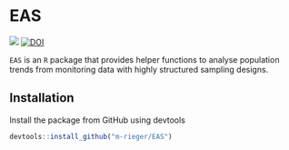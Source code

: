 # EAS

<!-- batches: start -->
![](https://img.shields.io/github/license/m-rieger/EAS)
[![DOI](https://zenodo.org/badge/12517388.svg)](https://zenodo.org/doi/10.5281/zenodo.12517388)
<!-- batches: end -->

`EAS` is an `R` package that provides helper functions to analyse population trends from monitoring data with highly structured sampling designs.

## Installation

Install the package from GitHub using devtools

```r
devtools::install_github("m-rieger/EAS")
```
